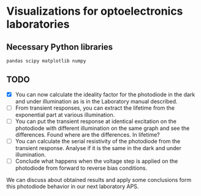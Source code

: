 # Visualizations for optoelectronics laboratories

## Necessary Python libraries

`pandas scipy matplotlib numpy`

## TODO

- [x] You can now calculate the ideality factor for the photodiode in the dark and under illumination as is in the Laboratory manual described.
- [ ] From transient responses, you can extract the lifetime from the exponential part at various illumination.
- [ ] You can put the transient response at identical excitation on the photodiode with different illumination on the same graph and see the differences. Found where are the differences. In lifetime?
- [ ] You can calculate the serial resistivity of the photodiode from the transient response. Analyse if it is the same in the dark and under illumination.
- [ ] Conclude what happens when the voltage step is applied on the photodiode from forward to reverse bias conditions.

We can discuss about obtained results and apply some conclusions form this photodiode behavior in our next laboratory APS.
